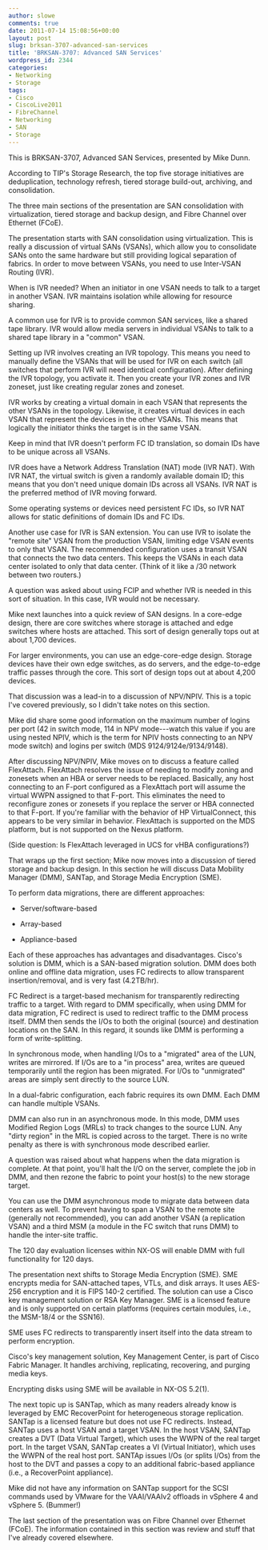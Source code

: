 ```yaml
---
author: slowe
comments: true
date: 2011-07-14 15:08:56+00:00
layout: post
slug: brksan-3707-advanced-san-services
title: 'BRKSAN-3707: Advanced SAN Services'
wordpress_id: 2344
categories:
- Networking
- Storage
tags:
- Cisco
- CiscoLive2011
- FibreChannel
- Networking
- SAN
- Storage
---
```


This is BRKSAN-3707, Advanced SAN Services, presented by Mike Dunn.

According to TIP's Storage Research, the top five storage initiatives are deduplication, technology refresh, tiered storage build-out, archiving, and consolidation.

The three main sections of the presentation are SAN consolidation with virtualization, tiered storage and backup design, and Fibre Channel over Ethernet (FCoE).

The presentation starts with SAN consolidation using virtualization. This is really a discussion of virtual SANs (VSANs), which allow you to consolidate SANs onto the same hardware but still providing logical separation of fabrics. In order to move between VSANs, you need to use Inter-VSAN Routing (IVR).

When is IVR needed? When an initiator in one VSAN needs to talk to a target in another VSAN. IVR maintains isolation while allowing for resource sharing.

A common use for IVR is to provide common SAN services, like a shared tape library. IVR would allow media servers in individual VSANs to talk to a shared tape library in a "common" VSAN.

Setting up IVR involves creating an IVR topology. This means you need to manually define the VSANs that will be used for IVR on each switch (all switches that perform IVR will need identical configuration). After defining the IVR topology, you activate it. Then you create your IVR zones and IVR zoneset, just like creating regular zones and zoneset.

IVR works by creating a virtual domain in each VSAN that represents the other VSANs in the topology. Likewise, it creates virtual devices in each VSAN that represent the devices in the other VSANs. This means that logically the initiator thinks the target is in the same VSAN.

Keep in mind that IVR doesn't perform FC ID translation, so domain IDs have to be unique across all VSANs.

IVR does have a Network Address Translation (NAT) mode (IVR NAT). With IVR NAT, the virtual switch is given a randomly available domain ID; this means that you don't need unique domain IDs across all VSANs. IVR NAT is the preferred method of IVR moving forward.

Some operating systems or devices need persistent FC IDs, so IVR NAT allows for static definitions of domain IDs and FC IDs.

Another use case for IVR is SAN extension. You can use IVR to isolate the "remote site" VSAN from the production VSAN, limiting edge VSAN events to only that VSAN. The recommended configuration uses a transit VSAN that connects the two data centers. This keeps the VSANs in each data center isolated to only that data center. (Think of it like a /30 network between two routers.)

A question was asked about using FCIP and whether IVR is needed in this sort of situation. In this case, IVR would not be necessary.

Mike next launches into a quick review of SAN designs. In a core-edge design, there are core switches where storage is attached and edge switches where hosts are attached. This sort of design generally tops out at about 1,700 devices.

For larger environments, you can use an edge-core-edge design. Storage devices have their own edge switches, as do servers, and the edge-to-edge traffic passes through the core. This sort of design tops out at about 4,200 devices.

That discussion was a lead-in to a discussion of NPV/NPIV. This is a topic I've covered previously, so I didn't take notes on this section.

Mike did share some good information on the maximum number of logins per port (42 in switch mode, 114 in NPV mode---watch this value if you are using nested NPIV, which is the term for NPIV hosts connecting to an NPV mode switch) and logins per switch (MDS 9124/9124e/9134/9148).

After discussing NPV/NPIV, Mike moves on to discuss a feature called FlexAttach. FlexAttach resolves the issue of needing to modify zoning and zonesets when an HBA or server needs to be replaced. Basically, any host connecting to an F-port configured as a FlexAttach port will assume the virtual WWPN assigned to that F-port. This eliminates the need to reconfigure zones or zonesets if you replace the server or HBA connected to that F-port. If you're familiar with the behavior of HP VirtualConnect, this appears to be very similar in behavior. FlexAttach is supported on the MDS platform, but is not supported on the Nexus platform.

(Side question: Is FlexAttach leveraged in UCS for vHBA configurations?)

That wraps up the first section; Mike now moves into a discussion of tiered storage and backup design. In this section he will discuss Data Mobility Manager (DMM), SANTap, and Storage Media Encryption (SME).

To perform data migrations, there are different approaches:

* Server/software-based

* Array-based

* Appliance-based

Each of these approaches has advantages and disadvantages. Cisco's solution is DMM, which is a SAN-based migration solution. DMM does both online and offline data migration, uses FC redirects to allow transparent insertion/removal, and is very fast (4.2TB/hr).

FC Redirect is a target-based mechanism for transparently redirecting traffic to a target. With regard to DMM specifically, when using DMM for data migration, FC redirect is used to redirect traffic to the DMM process itself. DMM then sends the I/Os to both the original (source) and destination locations on the SAN. In this regard, it sounds like DMM is performing a form of write-splitting.

In synchronous mode, when handling I/Os to a "migrated" area of the LUN, writes are mirrored. If I/Os are to a "in process" area, writes are queued temporarily until the region has been migrated. For I/Os to "unmigrated" areas are simply sent directly to the source LUN.

In a dual-fabric configuration, each fabric requires its own DMM. Each DMM can handle multiple VSANs.

DMM can also run in an asynchronous mode. In this mode, DMM uses Modified Region Logs (MRLs) to track changes to the source LUN. Any "dirty region" in the MRL is copied across to the target. There is no write penalty as there is with synchronous mode described earlier.

A question was raised about what happens when the data migration is complete. At that point, you'll halt the I/O on the server, complete the job in DMM, and then rezone the fabric to point your host(s) to the new storage target.

You can use the DMM asynchronous mode to migrate data between data centers as well. To prevent having to span a VSAN to the remote site (generally not recommended), you can add another VSAN (a replication VSAN) and a third MSM (a module in the FC switch that runs DMM) to handle the inter-site traffic.

The 120 day evaluation licenses within NX-OS will enable DMM with full functionality for 120 days.

The presentation next shifts to Storage Media Encryption (SME). SME encrypts media for SAN-attached tapes, VTLs, and disk arrays. It uses AES-256 encryption and it is FIPS 140-2 certified. The solution can use a Cisco key management solution or RSA Key Manager. SME is a licensed feature and is only supported on certain platforms (requires certain modules, i.e., the MSM-18/4 or the SSN16).

SME uses FC redirects to transparently insert itself into the data stream to perform encryption.

Cisco's key management solution, Key Management Center, is part of Cisco Fabric Manager. It handles archiving, replicating, recovering, and purging media keys.

Encrypting disks using SME will be available in NX-OS 5.2(1).

The next topic up is SANTap, which as many readers already know is leveraged by EMC RecoverPoint for heterogeneous storage replication. SANTap is a licensed feature but does not use FC redirects. Instead, SANTap uses a host VSAN and a target VSAN. In the host VSAN, SANTap creates a DVT (Data Virtual Target), which uses the WWPN of the real target port. In the target VSAN, SANTap creates a VI (Virtual Initiator), which uses the WWPN of the real host port. SANTAp issues I/Os (or splits I/Os) from the host to the DVT and passes a copy to an additional fabric-based appliance (i.e., a RecoverPoint appliance).

Mike did not have any information on SANTap support for the SCSI commands used by VMware for the VAAI/VAAIv2 offloads in vSphere 4 and vSphere 5. (Bummer!)

The last section of the presentation was on Fibre Channel over Ethernet (FCoE). The information contained in this section was review and stuff that I've already covered elsewhere.
